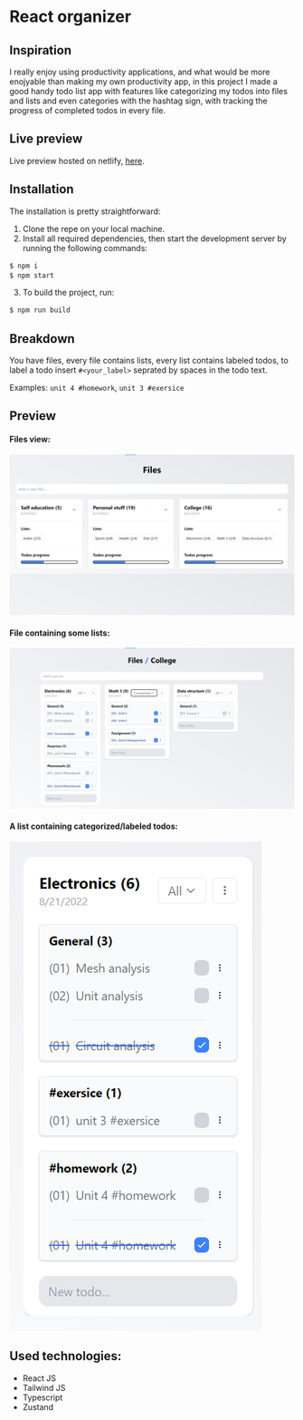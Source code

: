 # React organizer

## Inspiration

I really enjoy using productivity applications, and what would be more enojyable than making my own productivity app, in this project I made a good handy todo list app with features like categorizing my todos into files and lists and even categories with the hashtag sign, with tracking the progress of completed todos in every file.

## Live preview

Live preview hosted on netlify, [here](https://react-organizer.netlify.app/).

## Installation

The installation is pretty straightforward:

1. Clone the repe on your local machine.
2. Install all required dependencies, then start the development server by running the following commands:
```bash
$ npm i
$ npm start
```
3. To build the project, run:
```bash
$ npm run build
```

## Breakdown

You have files, every file contains lists, every list contains labeled todos, to label a todo insert `#<your_label>` seprated by spaces in the todo text.

Examples: `unit 4 #homework`, `unit 3 #exersice`

## Preview

#### Files view:
![Screenshot](./screenshots/1.png)

#### File containing some lists:
![Screenshot](./screenshots/2.png)

#### A list containing categorized/labeled todos:
![Screenshot](./screenshots/3.png)

## Used technologies:

* React JS
* Tailwind JS
* Typescript
* Zustand
